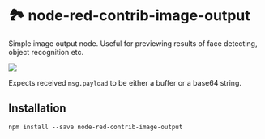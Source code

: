 # 🏞 node-red-contrib-image-output

Simple image output node. Useful for previewing results of face detecting, object recognition etc.

![](https://raw.githubusercontent.com/rikukissa/node-red-contrib-image-output/master/.github/preview.png)

Expects received `msg.payload` to be either a buffer or a base64 string.


## Installation

```
npm install --save node-red-contrib-image-output
```
